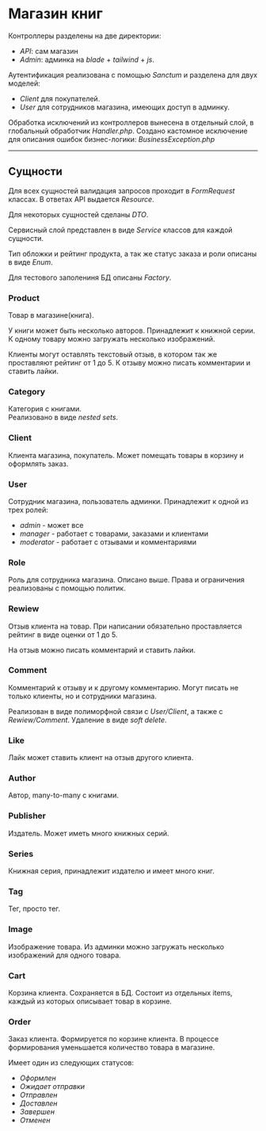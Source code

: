 # Магазин книг

Контроллеры разделены на две директории:

-   _API_: сам магазин
-   _Admin_: админка на _blade_ + _tailwind_ + _js_.

Аутентификация реализована с помощью _Sanctum_ и разделена для двух моделей:

-   _Client_ для покупателей.
-   _User_ для сотрудников магазина, имеющих доступ в админку.

Обработка исключений из контроллеров вынесена в отдельный слой, в глобальный обработчик _Handler.php_.
Создано кастомное исключение для описания ошибок бизнес-логики: _BusinessException.php_

---

## Сущности

Для всех сущностей валидация запросов проходит в _FormRequest_ классах.
В ответах API выдается _Resource_.

Для некоторых сущностей сделаны _DTO_.

Сервисный слой представлен в виде _Service_ классов для каждой сущности.

Тип обложки и рейтинг продукта, а так же статус заказа и роли описаны в виде _Enum_.

Для тестового заполениня БД описаны _Factory_.

### **Product**

Товар в магазине(книга).

У книги может быть несколько авторов. Принадлежит к книжной серии.
К одному товару можно загружать несколько изображений.

Клиенты могут оставлять текстовый отзыв, в котором так же проставляют рейтинг от 1 до 5.
К отзыву можно писать комментарии и ставить лайки.

### **Category**

Категория с книгами.  
Реализовано в виде _nested sets_.

### **Client**

Клиента магазина, покупатель.
Может помещать товары в корзину и оформлять заказ.

### **User**

Сотрудник магазина, пользователь админки.
Принадлежит к одной из трех ролей:

-   _admin_ - может все
-   _manager_ - работает с товарами, заказами и клиентами
-   _moderator_ - работает с отзывами и комментариями

### **Role**

Роль для сотрудника магазина. Описано выше.
Права и ограничения реализованы с помощью политик.

### **Rewiew**

Отзыв клиента на товар.
При написании обязательно проставляется рейтинг в виде оценки от 1 до 5.

На отзыв можно писать комментарий и ставить лайки.

### **Comment**

Комментарий к отзыву и к другому комментарию.
Могут писать не только клиенты, но и сотрудники магазина.

Реализован в виде полиморфной связи с _User/Client_, а также с _Rewiew/Comment_.
Удаление в виде _soft delete_.

### **Like**

Лайк может ставить клиент на отзыв другого клиента.

### **Author**

Автор, many-to-many с книгами.

### **Publisher**

Издатель. Может иметь много книжных серий.

### **Series**

Книжная серия, принадлежит издателю и имеет много книг.

### **Tag**

Тег, просто тег.

### **Image**

Изображение товара.
Из админки можно загружать несколько изображений для одного товара.

### **Cart**

Корзина клиента.
Сохраняется в БД. Состоит из отдельных items, каждый из которых описывает товар в корзине.

### **Order**

Заказ клиента.
Формируется по корзине клиента.
В процессе формирования уменьшается количество товара в магазине.

Имеет один из следующих статусов:

-   _Оформлен_
-   _Ожидает отправки_
-   _Отправлен_
-   _Доставлен_
-   _Завершен_
-   _Отменен_
